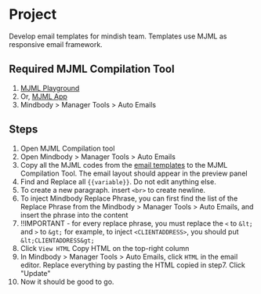 # Project
Develop email templates for mindish team.
Templates use MJML as responsive email framework.

## Required MJML Compilation Tool
1. [MJML Playground](https://mjml.io/try-it-live/)
2. Or, [MJML App](https://mjmlio.github.io/mjml-app/)
3. Mindbody > Manager Tools > Auto Emails

## Steps
1. Open MJML Compilation tool
2. Open Mindbody > Manager Tools > Auto Emails
3. Copy all the MJML codes from the [email templates](https://github.com/traverseworks/mindish-email) to the MJML Compilation Tool. The email layout should appear in the preview panel
4. Find and Replace all `{{variable}}`. Do not edit anything else.
5. To create a new paragraph. insert `<br>` to create newline.
6. To inject Mindbody Replace Phrase, you can first find the list of the Replace Phrase from the Mindbody > Manager Tools > Auto Emails, and insert the phrase into the content
7. !!IMPORTANT - for every replace phrase, you must replace the `<` to `&lt;` and `>` to `&gt;`
for example, to inject `<CLIENTADDRESS>`, you should put `&lt;CLIENTADDRESS&gt;`
7. Click `View HTML` Copy HTML on the top-right column
8. In Mindbody > Manager Tools > Auto Emails, click `HTML` in the email editor. Replace everything by pasting the HTML copied in step7. Click "Update"
9. Now it should be good to go.
